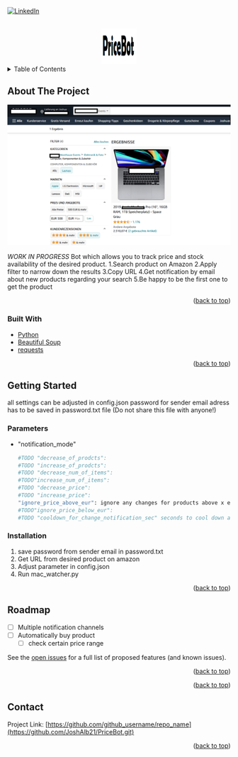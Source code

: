 <div id="top"></div>
<!--
*** Comment Section
-->

[![LinkedIn][linkedin-shield]][linkedin-url]

<!-- PROJECT LOGO -->
<br />
<div align="center">
  <a href="https://github.com/github_username/repo_name">
    <img src="images/price_bot_logo.png" alt="Logo" width="80" height="80">
  </a>
</div>


<!-- TABLE OF CONTENTS -->
<details>
  <summary>Table of Contents</summary>
  <ol>
    <li>
      <a href="#about-the-project">About The Project</a>
      <ul>
        <li><a href="#built-with">Built With</a></li>
      </ul>
    </li>
    <li>
      <a href="#getting-started">Getting Started</a>
      <ul>
        <li><a href="#parameters">Parameters</a></li>
        <li><a href="#installation">Installation</a></li>
      </ul>
    </li>
    <li><a href="#roadmap">Roadmap</a></li>
    <li><a href="#license">License</a></li>
    <li><a href="#contact">Contact</a></li>
    <li><a href="#acknowledgments">Acknowledgments</a></li>
  </ol>
</details>



<!-- ABOUT THE PROJECT -->
## About The Project

[![Product Name Screen Shot][product-screenshot]](https://example.com)

*WORK IN PROGRESS* Bot which allows you to track price and stock availability of the desired product.
1.Search product on Amazon
2.Apply filter to narrow down the results
3.Copy URL
4.Get notification by email about new products regarding your search
5.Be happy to be the first one to get the product

<p align="right">(<a href="#top">back to top</a>)</p>



### Built With

* [Python](https://www.python.org/)
* [Beautiful Soup](https://beautiful-soup-4.readthedocs.io/en/latest/)
* [requests](https://docs.python-requests.org/en/latest/)

<p align="right">(<a href="#top">back to top</a>)</p>



<!-- GETTING STARTED -->
## Getting Started

all settings can be adjusted in config.json
password for sender email adress has to be saved in password.txt file (Do not share this file with anyone!)

### Parameters

* "notification_mode"
  ```sh
  #TODO "decrease_of_prodcts":
  #TODO "increase_of_prodcts": 
  #TODO "decrease_num_of_items": 
  #TODO"increase_num_of_items": 
  #TODO "decrease_price":
  #TODO "increase_price": 
  "ignore_price_above_eur": ignore any changes for products above x euro
  #TODO"ignore_price_below_eur":
  #TODO "cooldown_for_change_notification_sec" seconds to cool down after one email (the higher the less (possible spam) mails you will receive (sometimes a high fluctuation occurs))
  ```

    

### Installation

1. save password from sender email in password.txt
2. Get URL from desired product on amazon
3. Adjust parameter in config.json
4. Run mac_watcher.py

<p align="right">(<a href="#top">back to top</a>)</p>

<!-- ROADMAP -->
## Roadmap

- [ ] Multiple notification channels
- [ ] Automatically buy product
    - [ ] check certain price range

See the [open issues](https://github.com/github_username/repo_name/issues) for a full list of proposed features (and known issues).

<p align="right">(<a href="#top">back to top</a>)</p>

<p align="right">(<a href="#top">back to top</a>)</p>

<!-- CONTACT -->
## Contact

Project Link: [https://github.com/github_username/repo_name](https://github.com/JoshAlb21/PriceBot.git)

<p align="right">(<a href="#top">back to top</a>)</p>

<!-- MARKDOWN LINKS & IMAGES -->
<!-- https://www.markdownguide.org/basic-syntax/#reference-style-links -->
[contributors-shield]: https://img.shields.io/github/contributors/github_username/repo_name.svg?style=for-the-badge
[contributors-url]: https://github.com/github_username/repo_name/graphs/contributors
[forks-shield]: https://img.shields.io/github/forks/github_username/repo_name.svg?style=for-the-badge
[forks-url]: https://github.com/github_username/repo_name/network/members
[stars-shield]: https://img.shields.io/github/stars/github_username/repo_name.svg?style=for-the-badge
[stars-url]: https://github.com/github_username/repo_name/stargazers
[issues-shield]: https://img.shields.io/github/issues/github_username/repo_name.svg?style=for-the-badge
[issues-url]: https://github.com/github_username/repo_name/issues
[license-shield]: https://img.shields.io/github/license/github_username/repo_name.svg?style=for-the-badge
[license-url]: https://github.com/github_username/repo_name/blob/master/LICENSE.txt
[linkedin-shield]: https://img.shields.io/badge/-LinkedIn-black.svg?style=for-the-badge&logo=linkedin&colorB=555
[linkedin-url]: https://www.linkedin.com/in/joshua-albiez-7a9a941a8/
[product-screenshot]: images/Price_Bot.png